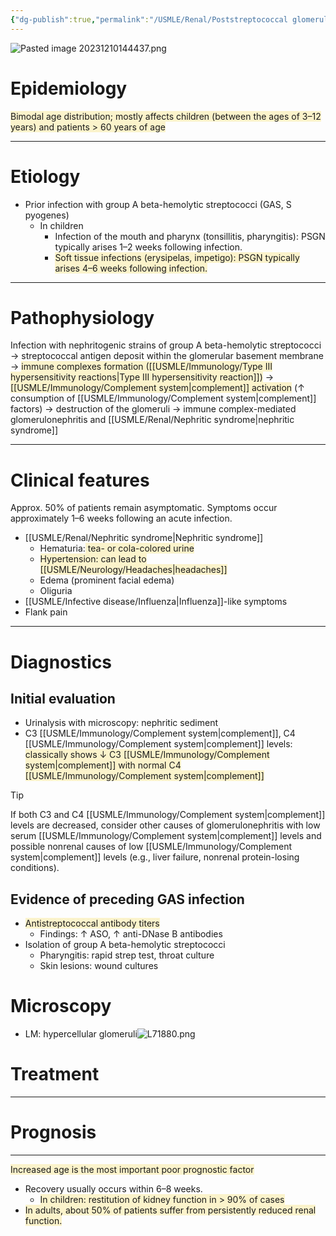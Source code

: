 ```yaml
---
{"dg-publish":true,"permalink":"/USMLE/Renal/Poststreptococcal glomerulonephritis/"}
---
```


![Pasted image 20231210144437.png](/img/user/appendix/Pasted%20image%2020231210144437.png)
# Epidemiology
<span style="background:rgba(240, 200, 0, 0.2)">Bimodal age distribution; mostly affects children (between the ages of 3–12 years) and patients > 60 years of age</span>

---
# Etiology
- Prior infection with group A beta-hemolytic streptococci (GAS, S pyogenes)
	- In children
		- Infection of the mouth and pharynx (tonsillitis, pharyngitis): PSGN typically arises 1–2 weeks following infection.
		- <span style="background:rgba(240, 200, 0, 0.2)">Soft tissue infections (erysipelas, impetigo): PSGN typically arises 4–6 weeks following infection.</span>

---
# Pathophysiology
Infection with nephritogenic strains of group A beta-hemolytic streptococci → streptococcal antigen deposit within the glomerular basement membrane → <span style="background:rgba(240, 200, 0, 0.2)">immune complexes formation ([[USMLE/Immunology/Type III hypersensitivity reactions\|Type III hypersensitivity reaction]])</span> → <span style="background:rgba(240, 200, 0, 0.2)">[[USMLE/Immunology/Complement system\|complement]] activation</span> (↑ consumption of [[USMLE/Immunology/Complement system\|complement]] factors) → destruction of the glomeruli → immune complex-mediated glomerulonephritis and [[USMLE/Renal/Nephritic syndrome\|nephritic syndrome]]

---
# Clinical features
Approx. 50% of patients remain asymptomatic. Symptoms occur approximately 1–6 weeks following an acute infection.
- [[USMLE/Renal/Nephritic syndrome\|Nephritic syndrome]]
	- Hematuria:<span style="background:rgba(240, 200, 0, 0.2)"> tea- or cola-colored urine</span>
	- <span style="background:rgba(240, 200, 0, 0.2)">Hypertension: can lead to [[USMLE/Neurology/Headaches\|headaches]]</span>
	- Edema (prominent facial edema) 
	- Oliguria
- [[USMLE/Infective disease/Influenza\|Influenza]]-like symptoms 
- Flank pain

---
# Diagnostics
## Initial evaluation
- Urinalysis with microscopy: nephritic sediment
- C3 [[USMLE/Immunology/Complement system\|complement]], C4 [[USMLE/Immunology/Complement system\|complement]] levels: <span style="background:rgba(240, 200, 0, 0.2)">classically shows ↓ C3 [[USMLE/Immunology/Complement system\|complement]] with normal C4 [[USMLE/Immunology/Complement system\|complement]]</span>
>[!tip] 
>If both C3 and C4 [[USMLE/Immunology/Complement system\|complement]] levels are decreased, consider other causes of glomerulonephritis with low serum [[USMLE/Immunology/Complement system\|complement]] levels and possible nonrenal causes of low [[USMLE/Immunology/Complement system\|complement]] levels (e.g., liver failure, nonrenal protein-losing conditions).

## Evidence of preceding GAS infection
- <span style="background:rgba(240, 200, 0, 0.2)">Antistreptococcal antibody titers</span>
	- Findings: ↑ ASO, ↑ anti-DNase B antibodies
- Isolation of group A beta-hemolytic streptococci
	- Pharyngitis: rapid strep test, throat culture
	- Skin lesions: wound cultures
# Microscopy
- LM: hypercellular glomeruli![L71880.png](/img/user/appendix/L71880.png)
# Treatment
---

# Prognosis
---
<span style="background:rgba(240, 200, 0, 0.2)">Increased age is the most important poor prognostic factor</span>
- Recovery usually occurs within 6–8 weeks.
	- <span style="background:rgba(240, 200, 0, 0.2)">In children: restitution of kidney function in > 90% of cases</span>
- <span style="background:rgba(240, 200, 0, 0.2)">In adults, about 50% of patients suffer from persistently reduced renal function.</span>
